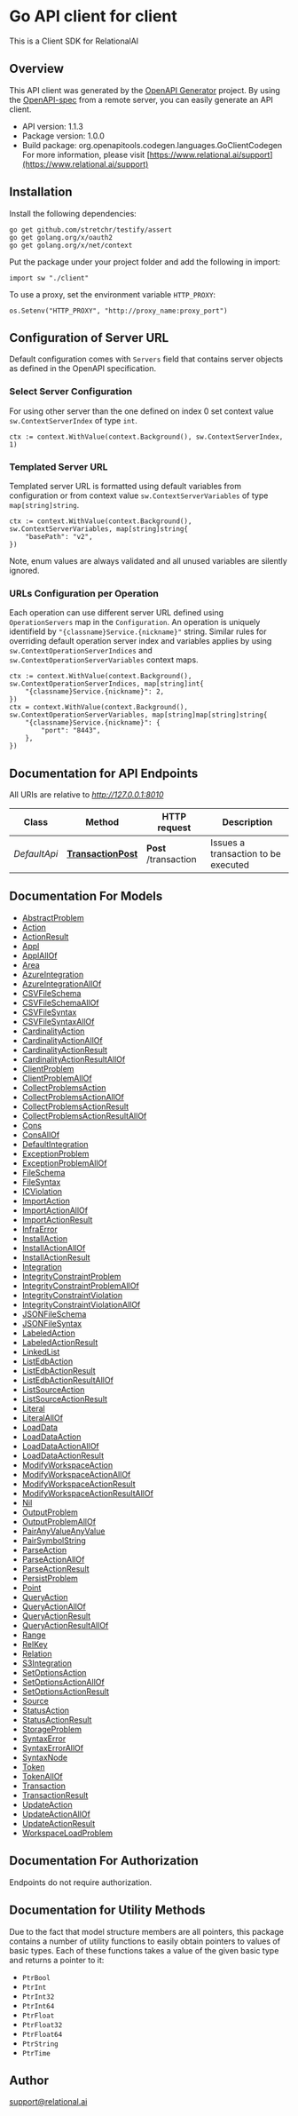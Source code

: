 # Go API client for client

This is a Client SDK for RelationalAI

## Overview
This API client was generated by the [OpenAPI Generator](https://openapi-generator.tech) project.  By using the [OpenAPI-spec](https://www.openapis.org/) from a remote server, you can easily generate an API client.

- API version: 1.1.3
- Package version: 1.0.0
- Build package: org.openapitools.codegen.languages.GoClientCodegen
For more information, please visit [https://www.relational.ai/support](https://www.relational.ai/support)

## Installation

Install the following dependencies:

```shell
go get github.com/stretchr/testify/assert
go get golang.org/x/oauth2
go get golang.org/x/net/context
```

Put the package under your project folder and add the following in import:

```golang
import sw "./client"
```

To use a proxy, set the environment variable `HTTP_PROXY`:

```golang
os.Setenv("HTTP_PROXY", "http://proxy_name:proxy_port")
```

## Configuration of Server URL

Default configuration comes with `Servers` field that contains server objects as defined in the OpenAPI specification.

### Select Server Configuration

For using other server than the one defined on index 0 set context value `sw.ContextServerIndex` of type `int`.

```golang
ctx := context.WithValue(context.Background(), sw.ContextServerIndex, 1)
```

### Templated Server URL

Templated server URL is formatted using default variables from configuration or from context value `sw.ContextServerVariables` of type `map[string]string`.

```golang
ctx := context.WithValue(context.Background(), sw.ContextServerVariables, map[string]string{
	"basePath": "v2",
})
```

Note, enum values are always validated and all unused variables are silently ignored.

### URLs Configuration per Operation

Each operation can use different server URL defined using `OperationServers` map in the `Configuration`.
An operation is uniquely identifield by `"{classname}Service.{nickname}"` string.
Similar rules for overriding default operation server index and variables applies by using `sw.ContextOperationServerIndices` and `sw.ContextOperationServerVariables` context maps.

```
ctx := context.WithValue(context.Background(), sw.ContextOperationServerIndices, map[string]int{
	"{classname}Service.{nickname}": 2,
})
ctx = context.WithValue(context.Background(), sw.ContextOperationServerVariables, map[string]map[string]string{
	"{classname}Service.{nickname}": {
		"port": "8443",
	},
})
```

## Documentation for API Endpoints

All URIs are relative to *http://127.0.0.1:8010*

Class | Method | HTTP request | Description
------------ | ------------- | ------------- | -------------
*DefaultApi* | [**TransactionPost**](docs/DefaultApi.md#transactionpost) | **Post** /transaction | Issues a transaction to be executed


## Documentation For Models

 - [AbstractProblem](docs/AbstractProblem.md)
 - [Action](docs/Action.md)
 - [ActionResult](docs/ActionResult.md)
 - [Appl](docs/Appl.md)
 - [ApplAllOf](docs/ApplAllOf.md)
 - [Area](docs/Area.md)
 - [AzureIntegration](docs/AzureIntegration.md)
 - [AzureIntegrationAllOf](docs/AzureIntegrationAllOf.md)
 - [CSVFileSchema](docs/CSVFileSchema.md)
 - [CSVFileSchemaAllOf](docs/CSVFileSchemaAllOf.md)
 - [CSVFileSyntax](docs/CSVFileSyntax.md)
 - [CSVFileSyntaxAllOf](docs/CSVFileSyntaxAllOf.md)
 - [CardinalityAction](docs/CardinalityAction.md)
 - [CardinalityActionAllOf](docs/CardinalityActionAllOf.md)
 - [CardinalityActionResult](docs/CardinalityActionResult.md)
 - [CardinalityActionResultAllOf](docs/CardinalityActionResultAllOf.md)
 - [ClientProblem](docs/ClientProblem.md)
 - [ClientProblemAllOf](docs/ClientProblemAllOf.md)
 - [CollectProblemsAction](docs/CollectProblemsAction.md)
 - [CollectProblemsActionAllOf](docs/CollectProblemsActionAllOf.md)
 - [CollectProblemsActionResult](docs/CollectProblemsActionResult.md)
 - [CollectProblemsActionResultAllOf](docs/CollectProblemsActionResultAllOf.md)
 - [Cons](docs/Cons.md)
 - [ConsAllOf](docs/ConsAllOf.md)
 - [DefaultIntegration](docs/DefaultIntegration.md)
 - [ExceptionProblem](docs/ExceptionProblem.md)
 - [ExceptionProblemAllOf](docs/ExceptionProblemAllOf.md)
 - [FileSchema](docs/FileSchema.md)
 - [FileSyntax](docs/FileSyntax.md)
 - [ICViolation](docs/ICViolation.md)
 - [ImportAction](docs/ImportAction.md)
 - [ImportActionAllOf](docs/ImportActionAllOf.md)
 - [ImportActionResult](docs/ImportActionResult.md)
 - [InfraError](docs/InfraError.md)
 - [InstallAction](docs/InstallAction.md)
 - [InstallActionAllOf](docs/InstallActionAllOf.md)
 - [InstallActionResult](docs/InstallActionResult.md)
 - [Integration](docs/Integration.md)
 - [IntegrityConstraintProblem](docs/IntegrityConstraintProblem.md)
 - [IntegrityConstraintProblemAllOf](docs/IntegrityConstraintProblemAllOf.md)
 - [IntegrityConstraintViolation](docs/IntegrityConstraintViolation.md)
 - [IntegrityConstraintViolationAllOf](docs/IntegrityConstraintViolationAllOf.md)
 - [JSONFileSchema](docs/JSONFileSchema.md)
 - [JSONFileSyntax](docs/JSONFileSyntax.md)
 - [LabeledAction](docs/LabeledAction.md)
 - [LabeledActionResult](docs/LabeledActionResult.md)
 - [LinkedList](docs/LinkedList.md)
 - [ListEdbAction](docs/ListEdbAction.md)
 - [ListEdbActionResult](docs/ListEdbActionResult.md)
 - [ListEdbActionResultAllOf](docs/ListEdbActionResultAllOf.md)
 - [ListSourceAction](docs/ListSourceAction.md)
 - [ListSourceActionResult](docs/ListSourceActionResult.md)
 - [Literal](docs/Literal.md)
 - [LiteralAllOf](docs/LiteralAllOf.md)
 - [LoadData](docs/LoadData.md)
 - [LoadDataAction](docs/LoadDataAction.md)
 - [LoadDataActionAllOf](docs/LoadDataActionAllOf.md)
 - [LoadDataActionResult](docs/LoadDataActionResult.md)
 - [ModifyWorkspaceAction](docs/ModifyWorkspaceAction.md)
 - [ModifyWorkspaceActionAllOf](docs/ModifyWorkspaceActionAllOf.md)
 - [ModifyWorkspaceActionResult](docs/ModifyWorkspaceActionResult.md)
 - [ModifyWorkspaceActionResultAllOf](docs/ModifyWorkspaceActionResultAllOf.md)
 - [Nil](docs/Nil.md)
 - [OutputProblem](docs/OutputProblem.md)
 - [OutputProblemAllOf](docs/OutputProblemAllOf.md)
 - [PairAnyValueAnyValue](docs/PairAnyValueAnyValue.md)
 - [PairSymbolString](docs/PairSymbolString.md)
 - [ParseAction](docs/ParseAction.md)
 - [ParseActionAllOf](docs/ParseActionAllOf.md)
 - [ParseActionResult](docs/ParseActionResult.md)
 - [PersistProblem](docs/PersistProblem.md)
 - [Point](docs/Point.md)
 - [QueryAction](docs/QueryAction.md)
 - [QueryActionAllOf](docs/QueryActionAllOf.md)
 - [QueryActionResult](docs/QueryActionResult.md)
 - [QueryActionResultAllOf](docs/QueryActionResultAllOf.md)
 - [Range](docs/Range.md)
 - [RelKey](docs/RelKey.md)
 - [Relation](docs/Relation.md)
 - [S3Integration](docs/S3Integration.md)
 - [SetOptionsAction](docs/SetOptionsAction.md)
 - [SetOptionsActionAllOf](docs/SetOptionsActionAllOf.md)
 - [SetOptionsActionResult](docs/SetOptionsActionResult.md)
 - [Source](docs/Source.md)
 - [StatusAction](docs/StatusAction.md)
 - [StatusActionResult](docs/StatusActionResult.md)
 - [StorageProblem](docs/StorageProblem.md)
 - [SyntaxError](docs/SyntaxError.md)
 - [SyntaxErrorAllOf](docs/SyntaxErrorAllOf.md)
 - [SyntaxNode](docs/SyntaxNode.md)
 - [Token](docs/Token.md)
 - [TokenAllOf](docs/TokenAllOf.md)
 - [Transaction](docs/Transaction.md)
 - [TransactionResult](docs/TransactionResult.md)
 - [UpdateAction](docs/UpdateAction.md)
 - [UpdateActionAllOf](docs/UpdateActionAllOf.md)
 - [UpdateActionResult](docs/UpdateActionResult.md)
 - [WorkspaceLoadProblem](docs/WorkspaceLoadProblem.md)


## Documentation For Authorization

 Endpoints do not require authorization.


## Documentation for Utility Methods

Due to the fact that model structure members are all pointers, this package contains
a number of utility functions to easily obtain pointers to values of basic types.
Each of these functions takes a value of the given basic type and returns a pointer to it:

* `PtrBool`
* `PtrInt`
* `PtrInt32`
* `PtrInt64`
* `PtrFloat`
* `PtrFloat32`
* `PtrFloat64`
* `PtrString`
* `PtrTime`

## Author

support@relational.ai


